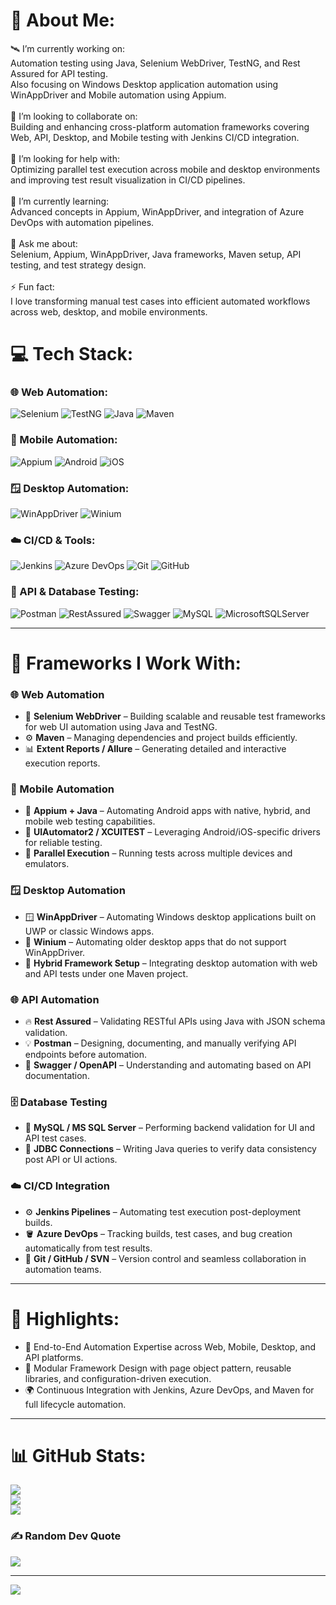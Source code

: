 # 💫 About Me:
🛰️ I’m currently working on:<br>Automation testing using Java, Selenium WebDriver, TestNG, and Rest Assured for API testing.<br>Also focusing on Windows Desktop application automation using WinAppDriver and Mobile automation using Appium.<br><br>👯 I’m looking to collaborate on:<br>Building and enhancing cross-platform automation frameworks covering Web, API, Desktop, and Mobile testing with Jenkins CI/CD integration.<br><br>🧠 I’m looking for help with:<br>Optimizing parallel test execution across mobile and desktop environments and improving test result visualization in CI/CD pipelines.<br><br>🌱 I’m currently learning:<br>Advanced concepts in Appium, WinAppDriver, and integration of Azure DevOps with automation pipelines.<br><br>💬 Ask me about:<br>Selenium, Appium, WinAppDriver, Java frameworks, Maven setup, API testing, and test strategy design.<br><br>⚡ Fun fact:<br>I love transforming manual test cases into efficient automated workflows across web, desktop, and mobile environments.

# 💻 Tech Stack:

### 🌐 Web Automation:
![Selenium](https://img.shields.io/badge/Selenium-43B02A?style=for-the-badge&logo=selenium&logoColor=white)
![TestNG](https://img.shields.io/badge/TestNG-FF8C00?style=for-the-badge)
![Java](https://img.shields.io/badge/Java-%23ED8B00.svg?style=for-the-badge&logo=openjdk&logoColor=white)
![Maven](https://img.shields.io/badge/Maven-C71A36?style=for-the-badge&logo=apachemaven&logoColor=white)

### 📱 Mobile Automation:
![Appium](https://img.shields.io/badge/Appium-472A91?style=for-the-badge&logo=appium&logoColor=white)
![Android](https://img.shields.io/badge/Android-3DDC84?style=for-the-badge&logo=android&logoColor=white)
![iOS](https://img.shields.io/badge/iOS-000000?style=for-the-badge&logo=apple&logoColor=white)

### 🪟 Desktop Automation:
![WinAppDriver](https://img.shields.io/badge/WinAppDriver-0078D7?style=for-the-badge&logo=windows&logoColor=white)
![Winium](https://img.shields.io/badge/Winium-0078D7?style=for-the-badge&logo=windows&logoColor=white)

### ☁️ CI/CD & Tools:
![Jenkins](https://img.shields.io/badge/Jenkins-D33833?style=for-the-badge&logo=jenkins&logoColor=white)
![Azure DevOps](https://img.shields.io/badge/Azure%20DevOps-0078D7?style=for-the-badge&logo=azuredevops&logoColor=white)
![Git](https://img.shields.io/badge/Git-F05033?style=for-the-badge&logo=git&logoColor=white)
![GitHub](https://img.shields.io/badge/GitHub-181717?style=for-the-badge&logo=github&logoColor=white)

### 🧠 API & Database Testing:
![Postman](https://img.shields.io/badge/Postman-FF6C37?style=for-the-badge&logo=postman&logoColor=white)
![RestAssured](https://img.shields.io/badge/Rest%20Assured-000000?style=for-the-badge)
![Swagger](https://img.shields.io/badge/Swagger-85EA2D?style=for-the-badge&logo=swagger&logoColor=black)
![MySQL](https://img.shields.io/badge/MySQL-4479A1?style=for-the-badge&logo=mysql&logoColor=white)
![MicrosoftSQLServer](https://img.shields.io/badge/Microsoft%20SQL%20Server-CC2927?style=for-the-badge&logo=microsoftsqlserver&logoColor=white)

---

# 🧩 Frameworks I Work With:

### 🌐 Web Automation
- 🧪 **Selenium WebDriver** – Building scalable and reusable test frameworks for web UI automation using Java and TestNG.  
- ⚙️ **Maven** – Managing dependencies and project builds efficiently.  
- 📊 **Extent Reports / Allure** – Generating detailed and interactive execution reports.

### 📱 Mobile Automation
- 🤖 **Appium + Java** – Automating Android apps with native, hybrid, and mobile web testing capabilities.  
- 📱 **UIAutomator2 / XCUITEST** – Leveraging Android/iOS-specific drivers for reliable testing.  
- 🔗 **Parallel Execution** – Running tests across multiple devices and emulators.

### 🪟 Desktop Automation
- 🪟 **WinAppDriver** – Automating Windows desktop applications built on UWP or classic Windows apps.  
- 💠 **Winium** – Automating older desktop apps that do not support WinAppDriver.  
- 🧰 **Hybrid Framework Setup** – Integrating desktop automation with web and API tests under one Maven project.

### 🌐 API Automation
- 🔥 **Rest Assured** – Validating RESTful APIs using Java with JSON schema validation.  
- 💡 **Postman** – Designing, documenting, and manually verifying API endpoints before automation.  
- 🧾 **Swagger / OpenAPI** – Understanding and automating based on API documentation.

### 🗄️ Database Testing
- 🧮 **MySQL / MS SQL Server** – Performing backend validation for UI and API test cases.  
- 🧠 **JDBC Connections** – Writing Java queries to verify data consistency post API or UI actions.

### ☁️ CI/CD Integration
- ⚙️ **Jenkins Pipelines** – Automating test execution post-deployment builds.  
- 🪣 **Azure DevOps** – Tracking builds, test cases, and bug creation automatically from test results.  
- 🔄 **Git / GitHub / SVN** – Version control and seamless collaboration in automation teams.

---

# 🧠 Highlights:
- 🚀 End-to-End Automation Expertise across Web, Mobile, Desktop, and API platforms.  
- 🧩 Modular Framework Design with page object pattern, reusable libraries, and configuration-driven execution.  
- 🌍 Continuous Integration with Jenkins, Azure DevOps, and Maven for full lifecycle automation.

---

# 📊 GitHub Stats:
![](https://github-readme-stats.vercel.app/api?username=DebasishPanda&theme=dark&hide_border=false&include_all_commits=true&count_private=true)<br/>
![](https://github-readme-streak-stats.herokuapp.com/?user=DebasishPanda&theme=dark&hide_border=false)<br/>
![](https://github-readme-stats.vercel.app/api/top-langs/?username=DebasishPanda&theme=dark&hide_border=false&include_all_commits=true&count_private=true&layout=compact)

### ✍️ Random Dev Quote
![](https://quotes-github-readme.vercel.app/api?type=horizontal&theme=radical)

---
[![](https://visitcount.itsvg.in/api?id=DebasishPanda&icon=0&color=0)](https://visitcount.itsvg.in)

<!-- Proudly created with GPRM ( https://gprm.itsvg.in ) -->
